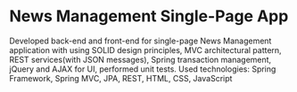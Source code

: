 # News Management Single-Page App # 

Developed back-end and front-end for single-page News Management application with using SOLID design principles, MVC architectural pattern, REST services(with JSON messages), Spring transaction management, jQuery and AJAX for UI, performed unit tests. Used technologies: Spring Framework, Spring MVC, JPA, REST, HTML, CSS, JavaScript